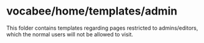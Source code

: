 # vocabee/home/templates/admin

This folder contains templates regarding pages restricted to admins/editors, which the normal users will not be allowed 
to visit. 